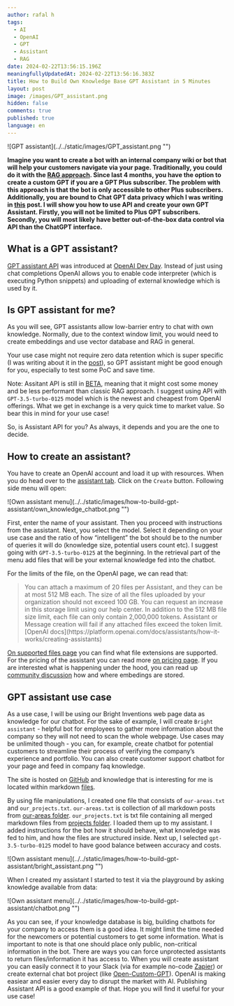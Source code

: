 ```yaml
---
author: rafal h
tags:
  - AI
  - OpenAI
  - GPT
  - Assistant
  - RAG
date: 2024-02-22T13:56:15.196Z
meaningfullyUpdatedAt: 2024-02-22T13:56:16.383Z
title: How to Build Own Knowledge Base GPT Assistant in 5 Minutes
layout: post
image: /images/GPT_assistant.png
hidden: false
comments: true
published: true
language: en
---
```

<div className="image">![GPT assistant](../../static/images/GPT_assistant.png "")</div>

**Imagine you want to create a bot with an internal company wiki or bot that will help your customers navigate via your page. Traditionally, you could do it with the [RAG approach](/blog/build-llm-application-with-rag-langchain/). Since last 4 months, you have the option to create a custom GPT if you are a GPT Plus subscriber. The problem with this approach is that the bot is only accessible to other Plus subscribers. Additionally, you are bound to Chat GPT data privacy which I was writing in [this](/blog/openai-chatgpt-free-plus-privacy-policies-explained/) post. I will show you how to use API and create your own GPT Assistant. Firstly, you will not be limited to Plus GPT subscribers. Secondly, you will most likely have better out-of-the-box data control via API than the ChatGPT interface.**
## What is a GPT assistant?

[GPT assistant API](https://platform.openai.com/docs/assistants/overview) was introduced at [OpenAI Dev Day](https://devday.openai.com/). Instead of just using chat completions OpenAI allows you to enable code interpreter (which is executing Python snippets) and uploading of external knowledge which is used by it.

## Is GPT assistant for me?

As you will see, GPT assistants allow low-barrier entry to chat with own knowledge. Normally, due to the context window limit, you would need to create embeddings and use vector database and RAG in general.

Your use case might not require zero data retention which is super specific (I was writing about it in the [post](/blog/openai-api-privacy-policies-explained/)), so GPT assistant might be good enough for you, especially to test some PoC and save time.

Note: Assitant API is still in [BETA](https://community.openai.com/t/assistants-api-token-usage-and-pricing-breakdown-clarification/508410/10), meaning that it might cost some money and be less performant than classic RAG approach. I suggest using API with `GPT-3.5-turbo-0125` model which is the newest and cheapest from OpenAI offerings. What we get in exchange is a very quick time to market value. So bear this in mind for your use case!

So, is Assistant API for you? As always, it depends and you are the one to decide.

## How to create an assistant?

You have to create an OpenAI account and load it up with resources. When you do head over to the [assistant tab](https://platform.openai.com/assistants). Click on the `Create` button. Following side menu will open:

<div className="image">![Own assistant menu](../../static/images/how-to-build-gpt-assistant/own_knowledge_chatbot.png "")</div>

First, enter the name of your assistant. Then you proceed with instructions from the assistant. Next, you select the model. Select it depending on your use case and the ratio of how “intelligent” the bot should be to the number of queries it will do (knowledge size, potential users count etc). I suggest going with `GPT-3.5-turbo-0125` at the beginning.
In the retrieval part of the menu add files that will be your external knowledge fed into the chatbot. 

For the limits of the file, on the OpenAI page, we can read that:


<blockquote>
    <div>You can attach a maximum of 20 files per Assistant, and they can be at most 512 MB each. The size of all the files uploaded by your organization should not exceed 100 GB. You can request an increase in this storage limit using our help center. In addition to the 512 MB file size limit, each file can only contain 2,000,000 tokens. Assistant or Message creation will fail if any attached files exceed the token limit.</div>
    <footer>[OpenAI docs](https://platform.openai.com/docs/assistants/how-it-works/creating-assistants)</footer>
</blockquote>

[On supported files page](https://platform.openai.com/docs/assistants/tools/supported-files) you can find what file extensions are supported. For the pricing of the assistant you can read more [on pricing page](https://openai.com/pricing).
If you are interested what is happening under the hood, you can read up [community discussion](https://community.openai.com/t/where-does-gpt-assistant-store-the-embeddings/506167) how and where embedings are stored.

## GPT assistant use case

As a use case, I will be using our Bright Inventions web page data as knowledge for our chatbot. For the sake of example, I will create `Bright assistant` - helpful bot for employees to gather more information about the company so they will not need to scan the whole webpage. Use cases may be unlimited though - you can, for example, create chatbot for potential customers to streamline their process of verifying the company’s experience and portfolio. You can also create customer support chatbot for your page and feed in company faq knowledge.

The site is hosted on [GitHub](https://github.com/bright/new-www) and knowledge that is interesting for me is located within markdown [files](https://github.com/bright/new-www/tree/gatsby/content/our-areas).

By using file manipulations, I created one file that consists of `our-areas.txt` and `our_projects.txt`. `our-areas.txt` is collection of all markdown posts from [our-areas folder](https://github.com/bright/new-www/tree/gatsby/content/our-areas). `our_projects.txt` is txt file containing all merged markdown files from [projects folder](https://github.com/bright/new-www/tree/gatsby/content/projects). I loaded them up to my assistant. I added instructions for the bot how it should behave, what knowledge was fed to him, and how the files are structured inside. Next up, I selected `gpt-3.5-turbo-0125` model to have good balance between accuracy and costs.

<div className="image">![Own assistant menu](../../static/images/how-to-build-gpt-assistant/bright_assistant.png "")</div>


When I created my assistant I started to test it via the playground by asking knowledge available from data: 


<div className="image">![Own assistant menu](../../static/images/how-to-build-gpt-assistant/chatbot.png "")</div>


As you can see, if your knowledge database is big, building chatbots for your company to access them is a good idea. It might limit the time needed for the newcomers or potential customers to get some information.
What is important to note is that one should place only public, non-critical information in the bot. There are ways you can force unprotected assistants to return files/information it has access to. When you will create assistant you can easily connect it to your Slack (via for example no-code [Zapier](https://zapier.com/)) or create external chat bot project (like [Open-Custom-GPT](https://github.com/SamurAIGPT/Open-Custom-GPT)). 
OpenAI is making easiear and easier every day to disrupt the market with AI. Publishing Assistant API is a good example of that. Hope you will find it useful for your use case!
